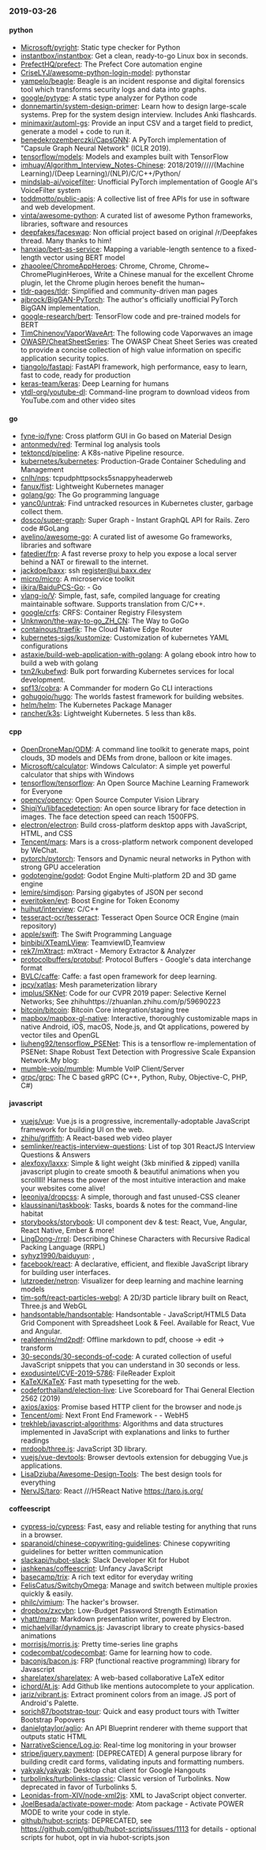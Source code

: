 ### 2019-03-26

#### python
* [Microsoft/pyright](https://github.com/Microsoft/pyright): Static type checker for Python
* [instantbox/instantbox](https://github.com/instantbox/instantbox): Get a clean, ready-to-go Linux box in seconds.
* [PrefectHQ/prefect](https://github.com/PrefectHQ/prefect): The Prefect Core automation engine
* [CriseLYJ/awesome-python-login-model](https://github.com/CriseLYJ/awesome-python-login-model): pythonstar
* [yampelo/beagle](https://github.com/yampelo/beagle): Beagle is an incident response and digital forensics tool which transforms security logs and data into graphs.
* [google/pytype](https://github.com/google/pytype): A static type analyzer for Python code
* [donnemartin/system-design-primer](https://github.com/donnemartin/system-design-primer): Learn how to design large-scale systems. Prep for the system design interview. Includes Anki flashcards.
* [minimaxir/automl-gs](https://github.com/minimaxir/automl-gs): Provide an input CSV and a target field to predict, generate a model + code to run it.
* [benedekrozemberczki/CapsGNN](https://github.com/benedekrozemberczki/CapsGNN): A PyTorch implementation of "Capsule Graph Neural Network" (ICLR 2019).
* [tensorflow/models](https://github.com/tensorflow/models): Models and examples built with TensorFlow
* [imhuay/Algorithm_Interview_Notes-Chinese](https://github.com/imhuay/Algorithm_Interview_Notes-Chinese): 2018/2019/////(Machine Learning)/(Deep Learning)/(NLP)/C/C++/Python/
* [mindslab-ai/voicefilter](https://github.com/mindslab-ai/voicefilter): Unofficial PyTorch implementation of Google AI's VoiceFilter system
* [toddmotto/public-apis](https://github.com/toddmotto/public-apis): A collective list of free APIs for use in software and web development.
* [vinta/awesome-python](https://github.com/vinta/awesome-python): A curated list of awesome Python frameworks, libraries, software and resources
* [deepfakes/faceswap](https://github.com/deepfakes/faceswap): Non official project based on original /r/Deepfakes thread. Many thanks to him!
* [hanxiao/bert-as-service](https://github.com/hanxiao/bert-as-service): Mapping a variable-length sentence to a fixed-length vector using BERT model
* [zhaoolee/ChromeAppHeroes](https://github.com/zhaoolee/ChromeAppHeroes): Chrome, Chrome, Chrome~ ChromePluginHeroes, Write a Chinese manual for the excellent Chrome plugin, let the Chrome plugin heroes benefit the human~
* [tldr-pages/tldr](https://github.com/tldr-pages/tldr):  Simplified and community-driven man pages
* [ajbrock/BigGAN-PyTorch](https://github.com/ajbrock/BigGAN-PyTorch): The author's officially unofficial PyTorch BigGAN implementation.
* [google-research/bert](https://github.com/google-research/bert): TensorFlow code and pre-trained models for BERT
* [TimChinenov/VaporWaveArt](https://github.com/TimChinenov/VaporWaveArt): The following code Vaporwaves an image
* [OWASP/CheatSheetSeries](https://github.com/OWASP/CheatSheetSeries): The OWASP Cheat Sheet Series was created to provide a concise collection of high value information on specific application security topics.
* [tiangolo/fastapi](https://github.com/tiangolo/fastapi): FastAPI framework, high performance, easy to learn, fast to code, ready for production
* [keras-team/keras](https://github.com/keras-team/keras): Deep Learning for humans
* [ytdl-org/youtube-dl](https://github.com/ytdl-org/youtube-dl): Command-line program to download videos from YouTube.com and other video sites

#### go
* [fyne-io/fyne](https://github.com/fyne-io/fyne): Cross platform GUI in Go based on Material Design
* [antonmedv/red](https://github.com/antonmedv/red): Terminal log analysis tools
* [tektoncd/pipeline](https://github.com/tektoncd/pipeline): A K8s-native Pipeline resource.
* [kubernetes/kubernetes](https://github.com/kubernetes/kubernetes): Production-Grade Container Scheduling and Management
* [cnlh/nps](https://github.com/cnlh/nps): tcpudphttpsocks5snappyheaderweb
* [fanux/fist](https://github.com/fanux/fist): Lightweight Kubernetes manager
* [golang/go](https://github.com/golang/go): The Go programming language
* [yanc0/untrak](https://github.com/yanc0/untrak): Find untracked resources in Kubernetes cluster, garbage collect them.
* [dosco/super-graph](https://github.com/dosco/super-graph): Super Graph - Instant GraphQL API for Rails. Zero code #GoLang
* [avelino/awesome-go](https://github.com/avelino/awesome-go): A curated list of awesome Go frameworks, libraries and software
* [fatedier/frp](https://github.com/fatedier/frp): A fast reverse proxy to help you expose a local server behind a NAT or firewall to the internet.
* [jackdoe/baxx](https://github.com/jackdoe/baxx): ssh register@ui.baxx.dev
* [micro/micro](https://github.com/micro/micro): A microservice toolkit
* [iikira/BaiduPCS-Go](https://github.com/iikira/BaiduPCS-Go):  - Go
* [vlang-io/V](https://github.com/vlang-io/V): Simple, fast, safe, compiled language for creating maintainable software. Supports translation from C/C++.
* [google/crfs](https://github.com/google/crfs): CRFS: Container Registry Filesystem
* [Unknwon/the-way-to-go_ZH_CN](https://github.com/Unknwon/the-way-to-go_ZH_CN): The Way to GoGo 
* [containous/traefik](https://github.com/containous/traefik): The Cloud Native Edge Router
* [kubernetes-sigs/kustomize](https://github.com/kubernetes-sigs/kustomize): Customization of kubernetes YAML configurations
* [astaxie/build-web-application-with-golang](https://github.com/astaxie/build-web-application-with-golang): A golang ebook intro how to build a web with golang
* [txn2/kubefwd](https://github.com/txn2/kubefwd): Bulk port forwarding Kubernetes services for local development.
* [spf13/cobra](https://github.com/spf13/cobra): A Commander for modern Go CLI interactions
* [gohugoio/hugo](https://github.com/gohugoio/hugo): The worlds fastest framework for building websites.
* [helm/helm](https://github.com/helm/helm): The Kubernetes Package Manager
* [rancher/k3s](https://github.com/rancher/k3s): Lightweight Kubernetes. 5 less than k8s.

#### cpp
* [OpenDroneMap/ODM](https://github.com/OpenDroneMap/ODM): A command line toolkit to generate maps, point clouds, 3D models and DEMs from drone, balloon or kite images.
* [Microsoft/calculator](https://github.com/Microsoft/calculator): Windows Calculator: A simple yet powerful calculator that ships with Windows
* [tensorflow/tensorflow](https://github.com/tensorflow/tensorflow): An Open Source Machine Learning Framework for Everyone
* [opencv/opencv](https://github.com/opencv/opencv): Open Source Computer Vision Library
* [ShiqiYu/libfacedetection](https://github.com/ShiqiYu/libfacedetection): An open source library for face detection in images. The face detection speed can reach 1500FPS.
* [electron/electron](https://github.com/electron/electron): Build cross-platform desktop apps with JavaScript, HTML, and CSS
* [Tencent/mars](https://github.com/Tencent/mars): Mars is a cross-platform network component developed by WeChat.
* [pytorch/pytorch](https://github.com/pytorch/pytorch): Tensors and Dynamic neural networks in Python with strong GPU acceleration
* [godotengine/godot](https://github.com/godotengine/godot): Godot Engine  Multi-platform 2D and 3D game engine
* [lemire/simdjson](https://github.com/lemire/simdjson): Parsing gigabytes of JSON per second
* [everitoken/evt](https://github.com/everitoken/evt): Boost Engine for Token Economy
* [huihut/interview](https://github.com/huihut/interview):  C/C++
* [tesseract-ocr/tesseract](https://github.com/tesseract-ocr/tesseract): Tesseract Open Source OCR Engine (main repository)
* [apple/swift](https://github.com/apple/swift): The Swift Programming Language
* [binbibi/XTeamLView](https://github.com/binbibi/XTeamLView): TeamviewID,Teamview  
* [rek7/mXtract](https://github.com/rek7/mXtract): mXtract - Memory Extractor & Analyzer
* [protocolbuffers/protobuf](https://github.com/protocolbuffers/protobuf): Protocol Buffers - Google's data interchange format
* [BVLC/caffe](https://github.com/BVLC/caffe): Caffe: a fast open framework for deep learning.
* [jpcy/xatlas](https://github.com/jpcy/xatlas): Mesh parameterization library
* [implus/SKNet](https://github.com/implus/SKNet): Code for our CVPR 2019 paper: Selective Kernel Networks; See zhihuhttps://zhuanlan.zhihu.com/p/59690223
* [bitcoin/bitcoin](https://github.com/bitcoin/bitcoin): Bitcoin Core integration/staging tree
* [mapbox/mapbox-gl-native](https://github.com/mapbox/mapbox-gl-native): Interactive, thoroughly customizable maps in native Android, iOS, macOS, Node.js, and Qt applications, powered by vector tiles and OpenGL
* [liuheng92/tensorflow_PSENet](https://github.com/liuheng92/tensorflow_PSENet): This is a tensorflow re-implementation of PSENet: Shape Robust Text Detection with Progressive Scale Expansion Network.My blog:
* [mumble-voip/mumble](https://github.com/mumble-voip/mumble): Mumble VoIP Client/Server
* [grpc/grpc](https://github.com/grpc/grpc): The C based gRPC (C++, Python, Ruby, Objective-C, PHP, C#)

#### javascript
* [vuejs/vue](https://github.com/vuejs/vue):  Vue.js is a progressive, incrementally-adoptable JavaScript framework for building UI on the web.
* [zhihu/griffith](https://github.com/zhihu/griffith): A React-based web video player
* [semlinker/reactjs-interview-questions](https://github.com/semlinker/reactjs-interview-questions): List of top 301 ReactJS Interview Questions & Answers
* [alexfoxy/laxxx](https://github.com/alexfoxy/laxxx): Simple & light weight (3kb minified & zipped) vanilla javascript plugin to create smooth & beautiful animations when you scrolllll! Harness the power of the most intuitive interaction and make your websites come alive!
* [leeoniya/dropcss](https://github.com/leeoniya/dropcss): A simple, thorough and fast unused-CSS cleaner
* [klaussinani/taskbook](https://github.com/klaussinani/taskbook):  Tasks, boards & notes for the command-line habitat
* [storybooks/storybook](https://github.com/storybooks/storybook): UI component dev & test: React, Vue, Angular, React Native, Ember & more!
* [LingDong-/rrpl](https://github.com/LingDong-/rrpl): Describing Chinese Characters with Recursive Radical Packing Language (RRPL)
* [syhyz1990/baiduyun](https://github.com/syhyz1990/baiduyun):  ,
* [facebook/react](https://github.com/facebook/react): A declarative, efficient, and flexible JavaScript library for building user interfaces.
* [lutzroeder/netron](https://github.com/lutzroeder/netron): Visualizer for deep learning and machine learning models
* [tim-soft/react-particles-webgl](https://github.com/tim-soft/react-particles-webgl):  A 2D/3D particle library built on React, Three.js and WebGL
* [handsontable/handsontable](https://github.com/handsontable/handsontable): Handsontable - JavaScript/HTML5 Data Grid Component with Spreadsheet Look & Feel. Available for React, Vue and Angular.
* [realdennis/md2pdf](https://github.com/realdennis/md2pdf): Offline markdown to pdf, choose -> edit -> transform 
* [30-seconds/30-seconds-of-code](https://github.com/30-seconds/30-seconds-of-code): A curated collection of useful JavaScript snippets that you can understand in 30 seconds or less.
* [exodusintel/CVE-2019-5786](https://github.com/exodusintel/CVE-2019-5786): FileReader Exploit
* [KaTeX/KaTeX](https://github.com/KaTeX/KaTeX): Fast math typesetting for the web.
* [codeforthailand/election-live](https://github.com/codeforthailand/election-live): Live Scoreboard for Thai General Election 2562 (2019)
* [axios/axios](https://github.com/axios/axios): Promise based HTTP client for the browser and node.js
* [Tencent/omi](https://github.com/Tencent/omi): Next Front End Framework -  - WebH5
* [trekhleb/javascript-algorithms](https://github.com/trekhleb/javascript-algorithms):  Algorithms and data structures implemented in JavaScript with explanations and links to further readings
* [mrdoob/three.js](https://github.com/mrdoob/three.js): JavaScript 3D library.
* [vuejs/vue-devtools](https://github.com/vuejs/vue-devtools):  Browser devtools extension for debugging Vue.js applications.
* [LisaDziuba/Awesome-Design-Tools](https://github.com/LisaDziuba/Awesome-Design-Tools): The best design tools for everything 
* [NervJS/taro](https://github.com/NervJS/taro):  React ///H5React Native  https://taro.js.org/

#### coffeescript
* [cypress-io/cypress](https://github.com/cypress-io/cypress): Fast, easy and reliable testing for anything that runs in a browser.
* [sparanoid/chinese-copywriting-guidelines](https://github.com/sparanoid/chinese-copywriting-guidelines): Chinese copywriting guidelines for better written communication
* [slackapi/hubot-slack](https://github.com/slackapi/hubot-slack): Slack Developer Kit for Hubot
* [jashkenas/coffeescript](https://github.com/jashkenas/coffeescript): Unfancy JavaScript
* [basecamp/trix](https://github.com/basecamp/trix): A rich text editor for everyday writing
* [FelisCatus/SwitchyOmega](https://github.com/FelisCatus/SwitchyOmega): Manage and switch between multiple proxies quickly & easily.
* [philc/vimium](https://github.com/philc/vimium): The hacker's browser.
* [dropbox/zxcvbn](https://github.com/dropbox/zxcvbn): Low-Budget Password Strength Estimation
* [yhatt/marp](https://github.com/yhatt/marp): Markdown presentation writer, powered by Electron.
* [michaelvillar/dynamics.js](https://github.com/michaelvillar/dynamics.js): Javascript library to create physics-based animations
* [morrisjs/morris.js](https://github.com/morrisjs/morris.js): Pretty time-series line graphs
* [codecombat/codecombat](https://github.com/codecombat/codecombat): Game for learning how to code.
* [baconjs/bacon.js](https://github.com/baconjs/bacon.js): FRP (functional reactive programming) library for Javascript
* [sharelatex/sharelatex](https://github.com/sharelatex/sharelatex): A web-based collaborative LaTeX editor
* [ichord/At.js](https://github.com/ichord/At.js): Add Github like mentions autocomplete to your application.
* [jariz/vibrant.js](https://github.com/jariz/vibrant.js): Extract prominent colors from an image. JS port of Android's Palette.
* [sorich87/bootstrap-tour](https://github.com/sorich87/bootstrap-tour): Quick and easy product tours with Twitter Bootstrap Popovers
* [danielgtaylor/aglio](https://github.com/danielgtaylor/aglio): An API Blueprint renderer with theme support that outputs static HTML
* [NarrativeScience/Log.io](https://github.com/NarrativeScience/Log.io): Real-time log monitoring in your browser
* [stripe/jquery.payment](https://github.com/stripe/jquery.payment): [DEPRECATED] A general purpose library for building credit card forms, validating inputs and formatting numbers.
* [yakyak/yakyak](https://github.com/yakyak/yakyak): Desktop chat client for Google Hangouts
* [turbolinks/turbolinks-classic](https://github.com/turbolinks/turbolinks-classic): Classic version of Turbolinks. Now deprecated in favor of Turbolinks 5.
* [Leonidas-from-XIV/node-xml2js](https://github.com/Leonidas-from-XIV/node-xml2js): XML to JavaScript object converter.
* [JoelBesada/activate-power-mode](https://github.com/JoelBesada/activate-power-mode): Atom package - Activate POWER MODE to write your code in style.
* [github/hubot-scripts](https://github.com/github/hubot-scripts): DEPRECATED, see https://github.com/github/hubot-scripts/issues/1113 for details - optional scripts for hubot, opt in via hubot-scripts.json
